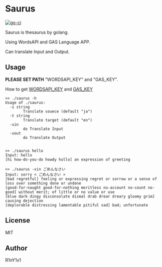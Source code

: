 # Saurus

[![go-ci](https://github.com/R1nY1x1/thesaurus/actions/workflows/ci.yml/badge.svg)](https://github.com/R1nY1x1/thesaurus/actions/workflows/ci.yml)

Saurus is thesaurus by golang.

Using WordsAPI and GAS Language APP.

Can translate Input and Output.


## Usage

**PLEASE SET PATH** "WORDSAPI_KEY" and "GAS_KEY".

How to get [WORDSAPI_KEY](/doc/WORDSAPI_KEY_HOW.md) and [GAS_KEY](/doc/GAS_KEY_HOW.md)

```
>> ./saurus -h
Usage of ./saurus:
  -s string
    	Translate souece (default "ja")
  -t string
    	Translate target (default "en")
  -xin
    	do Translate Input
  -xout
    	do Translate Output


>> ./saurus hello
Input: hello
[hi how-do-you-do howdy hullo] an expression of greeting

>> ./saurus -xin ごめんなさい
Input: sorry < ごめんなさい >
[bad regretful] feeling or expressing regret or sorrow or a sense of loss over something done or undone
[good-for-naught good-for-nothing meritless no-account no-count no-good] without merit; of little or no value or use
[blue dark dingy disconsolate dismal drab drear dreary gloomy grim] causing dejection
[deplorable distressing lamentable pitiful sad] bad; unfortunate
```


## License

MIT


## Author

R1nY1x1
